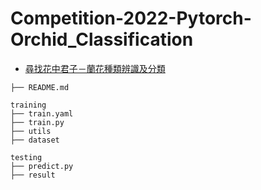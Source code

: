 # Competition-2022-Pytorch-Orchid_Classification


- [尋找花中君子－蘭花種類辨識及分類]([https://aidea-web.tw/topic/9c88c428-0aa7-480b-85e0-2d8fb2fcf3fc](https://tbrain.trendmicro.com.tw/Competitions/Details/20))  

```
├── README.md    

training
├── train.yaml
├── train.py
├── utils
├── dataset

testing
├── predict.py
├── result

```
